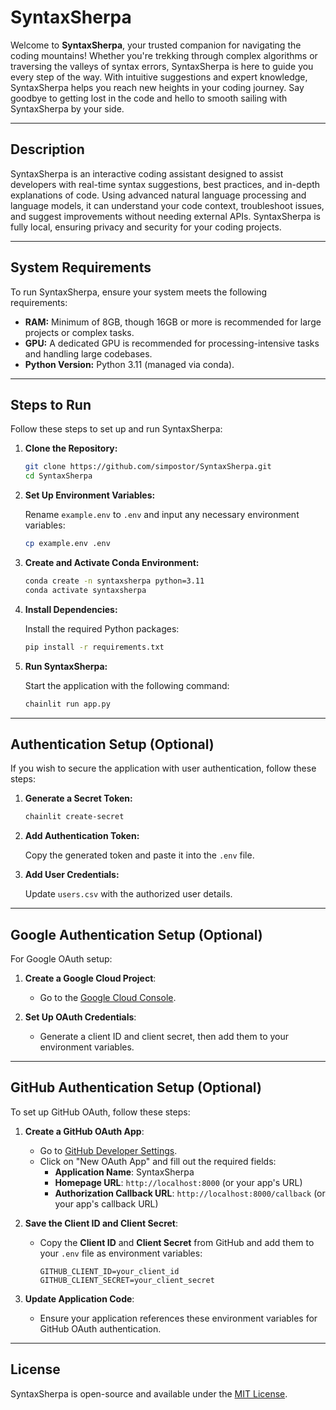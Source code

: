 # SyntaxSherpa

Welcome to **SyntaxSherpa**, your trusted companion for navigating the coding mountains! Whether you're trekking through complex algorithms or traversing the valleys of syntax errors, SyntaxSherpa is here to guide you every step of the way. With intuitive suggestions and expert knowledge, SyntaxSherpa helps you reach new heights in your coding journey. Say goodbye to getting lost in the code and hello to smooth sailing with SyntaxSherpa by your side.

---

## Description

SyntaxSherpa is an interactive coding assistant designed to assist developers with real-time syntax suggestions, best practices, and in-depth explanations of code. Using advanced natural language processing and language models, it can understand your code context, troubleshoot issues, and suggest improvements without needing external APIs. SyntaxSherpa is fully local, ensuring privacy and security for your coding projects.

---

## System Requirements

To run SyntaxSherpa, ensure your system meets the following requirements:

- **RAM:** Minimum of 8GB, though 16GB or more is recommended for large projects or complex tasks.
- **GPU:** A dedicated GPU is recommended for processing-intensive tasks and handling large codebases.
- **Python Version:** Python 3.11 (managed via conda).

---

## Steps to Run

Follow these steps to set up and run SyntaxSherpa:

1. **Clone the Repository:**

    ```bash
    git clone https://github.com/simpostor/SyntaxSherpa.git
    cd SyntaxSherpa
    ```

2. **Set Up Environment Variables:**

    Rename `example.env` to `.env` and input any necessary environment variables:

    ```bash
    cp example.env .env
    ```

3. **Create and Activate Conda Environment:**

    ```bash
    conda create -n syntaxsherpa python=3.11
    conda activate syntaxsherpa
    ```

4. **Install Dependencies:**

    Install the required Python packages:

    ```bash
    pip install -r requirements.txt
    ```

5. **Run SyntaxSherpa:**

    Start the application with the following command:

    ```bash
    chainlit run app.py
    ```

---

## Authentication Setup (Optional)

If you wish to secure the application with user authentication, follow these steps:

1. **Generate a Secret Token:**

    ```bash
    chainlit create-secret
    ```

2. **Add Authentication Token:**

    Copy the generated token and paste it into the `.env` file.

3. **Add User Credentials:**

    Update `users.csv` with the authorized user details.

---

## Google Authentication Setup (Optional)

For Google OAuth setup:

1. **Create a Google Cloud Project**:
    - Go to the [Google Cloud Console](https://console.cloud.google.com/).
  
2. **Set Up OAuth Credentials**:
    - Generate a client ID and client secret, then add them to your environment variables.

---

## GitHub Authentication Setup (Optional)

To set up GitHub OAuth, follow these steps:

1. **Create a GitHub OAuth App**:
    - Go to [GitHub Developer Settings](https://github.com/settings/developers).
    - Click on "New OAuth App" and fill out the required fields:
      - **Application Name**: SyntaxSherpa
      - **Homepage URL**: `http://localhost:8000` (or your app's URL)
      - **Authorization Callback URL**: `http://localhost:8000/callback` (or your app's callback URL)

2. **Save the Client ID and Client Secret**:
    - Copy the **Client ID** and **Client Secret** from GitHub and add them to your `.env` file as environment variables:
    
      ```plaintext
      GITHUB_CLIENT_ID=your_client_id
      GITHUB_CLIENT_SECRET=your_client_secret
      ```

3. **Update Application Code**:
    - Ensure your application references these environment variables for GitHub OAuth authentication.

---

## License

SyntaxSherpa is open-source and available under the [MIT License](LICENSE). 
